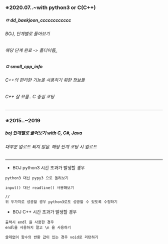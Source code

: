 ### ※2020.07..~with python3 or C(C++)
##### ㅁ dd_baekjoon_cccccccccccc
###### BOJ, 단계별로 풀어보기
###### 해당 단계 완료 -> 폴더이름_

##### ㅁ small_cpp_info
###### C++의 편리한 기능을 사용하기 위한 정보들
###### C++ 잘 모름.. C 중심 코딩

*************************************************************************

### ※2015..~2019
##### boj 단계별로 풀어보기 with C, C#, Java
###### 대부분 업로드 되지 않음. 해당 단계 코딩 시 업로드

*************************************************************************


* BOJ python3 시간 초과가 발생할 경우
```
python3 대신 pypy3 으로 돌려보기

input() 대신 readline() 사용해보기

//
위 두가지로 성공할 경우 python3로도 성공할 수 있도록 수정하기
```

* BOJ C++ 시간 초과가 발생할 경우
```
출력시 endl 을 사용한 경우
endl을 사용하지 말고 \n 을 사용하기

쓸데없이 함수의 반환 값이 있는 경우 void로 리턴하기
```